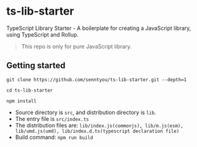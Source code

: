 # ts-lib-starter

TypeScript Library Starter - A boilerplate for creating a JavaScript library, using TypeScript and Rollup.

> This repo is only for pure JavaScript library.

## Getting started

```
git clone https://github.com/senntyou/ts-lib-starter.git --depth=1

cd ts-lib-starter

npm install
```

- Source directory is `src`, and distribution directory is `lib`.
- The entry file is `src/index.ts`
- The distribution files are: `lib/index.js(commonjs), lib/m.js(esm), lib/umd.js(umd), lib/index.d.ts(typescript declaration file)`
- Build command: `npm run build`
